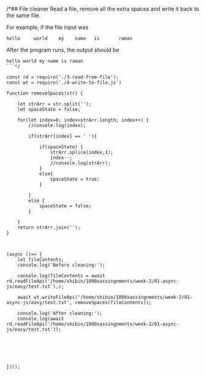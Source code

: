 /*## File cleaner
Read a file, remove all the extra spaces and write it back to the same file.

For example, if the file input was
```
hello     world    my    name   is       raman
```

After the program runs, the output should be

```
hello world my name is raman
```*/

const rd = require('./3-read-from-file');
const wt = require('./4-write-to-file.js')

function removeSpaces(str) {
    
    let strArr = str.split('');
    let spaceState = false;

    for(let index=0; index<strArr.length; index++) {
        //console.log(index);

        if(strArr[index] == ' '){

            if(spaceState) {
                strArr.splice(index,1);
                index--;
                //console.log(strArr);
            }
            else{
                spaceState = true;
            }

        }
        else {
            spaceState = false;
        }

    }
    return strArr.join('');
}



(async ()=> {
    let fileContents;
    console.log('Before cleaning:');

    console.log(fileContents = await rd.readFileApi('/home/shibin/1000xassingnments/week-2/01-async-js/easy/test.txt'),);
    
    await wt.writeFileApi('/home/shibin/1000xassingnments/week-2/01-async-js/easy/test.txt', removeSpaces(fileContents));
    
    console.log('After cleaning:');
    console.log(await rd.readFileApi('/home/shibin/1000xassingnments/week-2/01-async-js/easy/test.txt'));


    
    


})();

